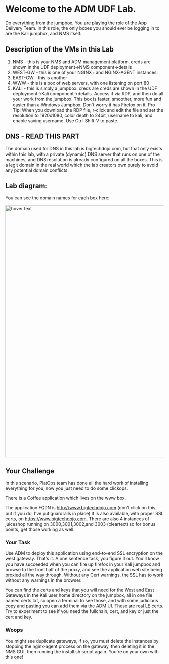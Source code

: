 # Welcome to the ADM UDF Lab.
Do everything from the jumpbox.  You are playing the role of the App Delivery Team.
In this role, the only boxes you should ever be logging in to are the Kali jumpbox, and NMS itself.

## Description of the VMs in this Lab
1. NMS - this is your NMS and ADM management platform. creds are shown in the UDF deployment->NMS component->details
2. WEST-GW - this is one of your NGINX+ and NGINX-AGENT instances.
3. EAST-GW - this is another
4. WWW - this is a box of web servers, with one listening on port 80
5. KALI - this is simply a jumpbox. creds are creds are shown in the UDF deployment->Kali component->details.  Access if via RDP, and then do all your work from the jumpbox. This box is faster, smoother, more fun and easier than a Windows Jumpbox. Don't worry it has Firefox on it.  Pro Tip: When you download the RDP file, r-click and edit the file and set the resolution to 1920x1080, color depth to 24bit, username to kali, and enable saving username. Use Ctrl-Shift-V to paste. 

## DNS - READ THIS PART
The domain used for DNS in this lab is bigtechdojo.com, but that only exists within this lab, with a private (dynamic) DNS server that runs on one of the machines, and DNS resolution is already configured on all the boxes. This is a legit domain in the real world which the lab creators own purely to avoid any potential domain conflicts. 

## Lab diagram:
You can see the domain names for each box here:

<img src="https://github.com/bwolmarans/nms-udf/blob/main/images/lab.png" width="800" title="hover text">

## Your Challenge
In this scenario, PlatOps team has done all the hard work of installing everything for you, now you just need to do some clickops.

There is a Coffee application which lives on the www box.  

The application FQDN is http://www.bigtechdojo.com (don't click on this, but if you do, I've put guardrails in place)
It is also available, with proper SSL certs, on https://www.bigtechdojo.com.
There are also 4 instances of juiceshop running on 3000,3001,3002,and 3003 (cleartext) so for bonus points, get those working as well.

### Your Task
Use ADM to deploy this application using end-to-end SSL encryption on the west gateway. That's it. A one sentence task, you figure it out. You'll know you have succeeded when you can fire up firefox in your Kali jumpbox and browse to the front half of the proxy, and see the application web site being proxied all the way through. Without any Cert warnings, the SSL has to work without any warnings in the browser.

You can find the certs and keys that you will need for the West and East Gateways in the Kali user home directory on the jumpbox, all in one file named certs.txt, so open a terminal to see those, and with some judicious copy and pasting you can add them via the ADM UI. These are real LE certs. Try to experiment to see if you need the fullchain, cert, and key or just the cert and key.

### Woops
You might see duplicate gateways, if so, you must delete the instances by stopping the nginx-agent process on the gateway, then deleting it in the NMS GUI, then running the install.sh script again.  You're on your own with this one!

